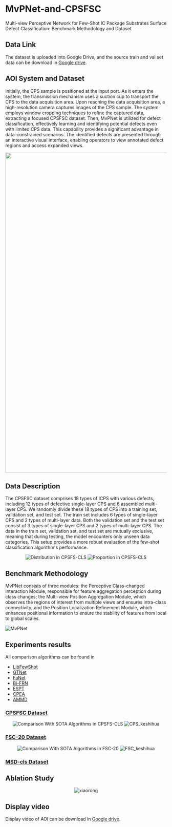# MvPNet-and-CPSFSC
Multi-view Perceptive Network for Few-Shot IC Package Substrates Surface Defect Classification: Benchmark Methodology and Dataset

## Data Link
The dataset is uploaded into Google Drive, and the source train and val set data can be download in [Google drive](https://drive.google.com/file/d/1fulLTcfHK7eb9ldH-M_pkF55djsDVT4Q/view?usp=drive_link).


## AOI System and Dataset

Initially, the CPS sample is positioned at the input port.     As it enters the system, the transmission mechanism uses a suction cup to transport the CPS to the data acquisition area.   Upon reaching the data acquisition area, a high-resolution camera captures images of the CPS sample.     The system employs window cropping techniques to refine the captured data, extracting a focused CPSFSC dataset.  Then, MvPNet is utilized for defect classification, effectively learning and identifying potential defects even with limited CPS data.     This capability provides a significant advantage in data-constrained scenarios.     The identified defects are presented through an interactive visual interface, enabling operators to view annotated defect regions and access expanded views.

<div align=center>
  
<img src="https://github.com/090297-L/MvPNet-and-CPSFSC/blob/main/MvPNet/image/AOI%20System.png" width="1000px">

</div>



## Data Description

The CPSFSC dataset comprises 18 types of ICPS with various defects, including 12 types of defective single-layer CPS and 6 assembled multi-layer CPS. We randomly divide these 18 types of CPS into a training set, validation set, and test set. The train set includes 6 types of single-layer CPS and 2 types of multi-layer data. Both the validation set and the test set consist of 3 types of single-layer CPS and 2 types of multi-layer CPS. The data in the train set, validation set, and test set are mutually exclusive, meaning that during testing, the model encounters only unseen data categories. This setup provides a more robust evaluation of the few-shot classification algorithm's performance.
<div align=center>
  
![Distribution in CPSFS-CLS](https://github.com/user-attachments/assets/e375741d-2afc-4173-927f-94ec523004b4) ![Proportion in CPSFS-CLS](https://github.com/user-attachments/assets/e42e3f4f-0fb4-4b37-a77d-ce80abdd1a55)

</div>

## Benchmark Methodology

MvPNet consists of three modules: the Perceptive Class-changed Interaction Module, responsible for feature aggregation perception during class changes; the Multi-view Position Aggregation Module, which observes the regions of interest from multiple views and ensures intra-class connectivity; and the Position Localization Refinement Module, which enhances positional information to ensure the stability of features from local to global scales.

![MvPNet](https://github.com/user-attachments/assets/a52652f6-2d7b-4fbc-8a7b-5ee1abd86a09)

## Experiments results

All comparison algorithms can be found in 

* [LibFewShot](https://github.com/rl-vig/libfewshot)
* [GTNet](https://github.com/VDT-2048/FSC-20)
* [FaNet](https://github.com/successhaha/GTnet)
* [Bi-FRN](https://github.com/PRIS-CV/Bi-FRN)
* [ESPT](https://github.com/Whut-YiRong/ESPT)
* [CPEA](https://github.com/FushengHao/CPEA)
* [AMMD](https://github.com/WuJi1/AMMD)

### [CPSFSC Dataset](https://drive.google.com/file/d/1fulLTcfHK7eb9ldH-M_pkF55djsDVT4Q/view?usp=drive_link)

<div align=center>

![Comparison With SOTA Algorithms in CPSFS-CLS](https://github.com/user-attachments/assets/df4d9835-b1c3-4965-9e1b-6829304237f6) ![CPS_keshihua](https://github.com/user-attachments/assets/d0d3729a-ce7d-406d-a43c-c340744dfcf8)

</div>

### [FSC-20 Dataset](https://github.com/VDT-2048/FSC-20)

<div align=center>

![Comparison With SOTA Algorithms in FSC-20](https://github.com/user-attachments/assets/4ac607c5-c002-4f87-af48-6a4795ffc446) ![FSC_keshihua](https://github.com/user-attachments/assets/f2a7bbf1-3bce-4a62-bfe8-7643757ec4f7)

</div>

### [MSD-cls Dataset](https://github.com/successhaha/GTnet)



## Ablation Study

<div align=center>

![xiaorong](https://github.com/user-attachments/assets/66e0b123-1129-411a-8a12-0776647291a3)

</div>

## Display video

Display video of AOI can be download in [Google drive](https://drive.google.com/file/d/1ULLhjB4qRHoLopkfPxRJsr2Fpq56n0c3/view?usp=drive_link).
